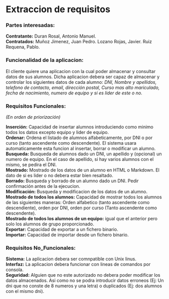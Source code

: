 # Extraccion de requisitos


### Partes interesadas:
**Contratante:** Duran Rosal, Antonio Manuel.                                         
**Contratados:** Muñoz Jimenez, Juan Pedro. Lozano Rojas, Javier. Ruiz Requena, Pablo.


### Funcionalidad de la aplicacion:

El cliente quiere una aplicacion con la cual poder almacenar y consultar datos de sus alumnos. Dicha aplicacion debera ser capaz de almacenar y controlar los siguientes datos de cada alumno: *DNI, Nombre y apellidos, telefono de contacto, email, dirección postal, Curso mas alto mariculado, fecha de nacimiento, numero de equipo y si es lider de este o no.*


### Requisitos Funcionales:
*(En orden de priorización)*

**Inserción:** Capacidad de insertar alumnos introduciendo como minimo todos los datos excepto equipo y lider de equipo.       
**Ordenar:** Ordena el listado de alumnos alfabeticamente, por DNI o por curso (tanto ascendente como descendente). El sistema usara automaticamente esta funcion al insertar, borrar o modificar un alumno.
**Busqueda:** Busqueda de alumnos dado un DNI, un apellido y (opcional) un numero de equipo. En el caso de apellido, si hay varios alumnos con el mismo, se pedira el DNI.                               
**Mostrado:** Mostrado de los datos de un alumno en HTML o Markdown. El dato de si es lider o no debera estar bien resaltado.     
**Borrado:** Busqueda y borrado de un alumno dado un DNI. Pedir confirmación antes de la ejecucion.                            
**Modificación:** Busqueda y modificacion de los datos de un alumno.                                                             
**Mostrado de todos los alumnos:** Capacidad de mostrar todos los alumnos de las siguientes maneras: Orden alfabetico (tanto ascendente como descendiente), orden por DNI, orden por curso (Tanto ascendente como descendente).                             
**Mostrado de todos los alumnos de un equipo:** igual que el anterior pero solo los alumnos de grupo proporcionado.              
**Exportar:** Capacidad de exportar a un fichero binario.                                                                      
**Importar:** Capacidad de importar desde un fichero binario.                                                                  


### Requisitos No_Funcionales:

**Sistema:** La aplicacion debera ser comnpatible con Unix linus.                                                            
**Interfaz:** La aplicacion debera funcionar con lineas de comandos por consola.                                                  
**Seguridad:** Alguien que no este autorizado no debera poder modificar los datos almacenados. Asi como no se podra introducir datos erroneos (Ej: Un dni que no conste de 8 numeros y una letra) o duplicados (Ej: dos alumnos con el mismo dni).                
